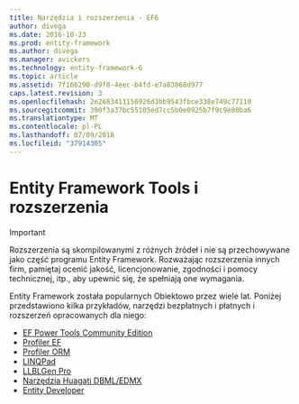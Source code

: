 ```yaml
---
title: Narzędzia i rozszerzenia - EF6
author: divega
ms.date: 2016-10-23
ms.prod: entity-framework
ms.author: divega
ms.manager: avickers
ms.technology: entity-framework-6
ms.topic: article
ms.assetid: 7f166290-d9f0-4eec-b4fd-e7a83068d977
caps.latest.revision: 3
ms.openlocfilehash: 2e2683411156926d3bb9543fbce338e749c77110
ms.sourcegitcommit: 390f3a37bc55105ed7cc5b0e0925b7f9c9e80ba6
ms.translationtype: MT
ms.contentlocale: pl-PL
ms.lasthandoff: 07/09/2018
ms.locfileid: "37914305"
---
```

# <a name="entity-framework-tools--extensions"></a>Entity Framework Tools i rozszerzenia
> [!IMPORTANT]  
> Rozszerzenia są skompilowanymi z różnych źródeł i nie są przechowywane jako część programu Entity Framework. Rozważając rozszerzenia innych firm, pamiętaj ocenić jakość, licencjonowanie, zgodności i pomocy technicznej, itp., aby upewnić się, że spełniają one wymagania.

Entity Framework została popularnych Obiektowo przez wiele lat. Poniżej przedstawiono kilka przykładów, narzędzi bezpłatnych i płatnych i rozszerzeń opracowanych dla niego:    

- [EF Power Tools Community Edition](https://marketplace.visualstudio.com/items?itemName=ErikEJ.EntityFramework6PowerToolsCommunityEdition)
- [Profiler EF](https://efprof.com)  
- [Profiler ORM](https://www.ormprofiler.com)  
- [LINQPad](https://www.linqpad.net)  
- [LLBLGen Pro](https://www.llblgen.com)  
- [Narzędzia Huagati DBML/EDMX](https://www.huagati.com/dbmltools)  
- [Entity Developer](https://www.devart.com/entitydeveloper)  
